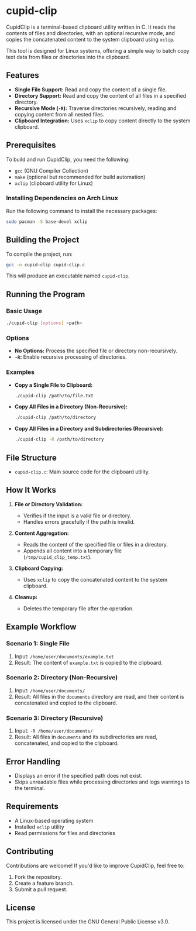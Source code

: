 # cupid-clip

CupidClip is a terminal-based clipboard utility written in C. It reads the contents of files and directories, with an optional recursive mode, and copies the concatenated content to the system clipboard using `xclip`. 

This tool is designed for Linux systems, offering a simple way to batch copy text data from files or directories into the clipboard.

## Features

- **Single File Support:** Read and copy the content of a single file.
- **Directory Support:** Read and copy the content of all files in a specified directory.
- **Recursive Mode (`-R`):** Traverse directories recursively, reading and copying content from all nested files.
- **Clipboard Integration:** Uses `xclip` to copy content directly to the system clipboard.

## Prerequisites

To build and run CupidClip, you need the following:

- `gcc` (GNU Compiler Collection)
- `make` (optional but recommended for build automation)
- `xclip` (clipboard utility for Linux)

### Installing Dependencies on Arch Linux

Run the following command to install the necessary packages:

```bash
sudo pacman -S base-devel xclip
```

## Building the Project

To compile the project, run:

```bash
gcc -o cupid-clip cupid-clip.c
```

This will produce an executable named `cupid-clip`.

## Running the Program

### Basic Usage

```bash
./cupid-clip [options] <path>
```

### Options

- **No Options:** Process the specified file or directory non-recursively.
- **`-R`:** Enable recursive processing of directories.

### Examples

- **Copy a Single File to Clipboard:**
  ```bash
  ./cupid-clip /path/to/file.txt
  ```

- **Copy All Files in a Directory (Non-Recursive):**
  ```bash
  ./cupid-clip /path/to/directory
  ```

- **Copy All Files in a Directory and Subdirectories (Recursive):**
  ```bash
  ./cupid-clip -R /path/to/directory
  ```

## File Structure

- `cupid-clip.c`: Main source code for the clipboard utility.

## How It Works

1. **File or Directory Validation:** 
   - Verifies if the input is a valid file or directory.
   - Handles errors gracefully if the path is invalid.

2. **Content Aggregation:**
   - Reads the content of the specified file or files in a directory.
   - Appends all content into a temporary file (`/tmp/cupid_clip_temp.txt`).

3. **Clipboard Copying:**
   - Uses `xclip` to copy the concatenated content to the system clipboard.

4. **Cleanup:**
   - Deletes the temporary file after the operation.

## Example Workflow

### Scenario 1: Single File
1. Input: `/home/user/documents/example.txt`
2. Result: The content of `example.txt` is copied to the clipboard.

### Scenario 2: Directory (Non-Recursive)
1. Input: `/home/user/documents/`
2. Result: All files in the `documents` directory are read, and their content is concatenated and copied to the clipboard.

### Scenario 3: Directory (Recursive)
1. Input: `-R /home/user/documents/`
2. Result: All files in `documents` and its subdirectories are read, concatenated, and copied to the clipboard.

## Error Handling

- Displays an error if the specified path does not exist.
- Skips unreadable files while processing directories and logs warnings to the terminal.

## Requirements

- A Linux-based operating system
- Installed `xclip` utility
- Read permissions for files and directories

## Contributing

Contributions are welcome! If you'd like to improve CupidClip, feel free to:

1. Fork the repository.
2. Create a feature branch.
3. Submit a pull request.

## License

This project is licensed under the GNU General Public License v3.0.

